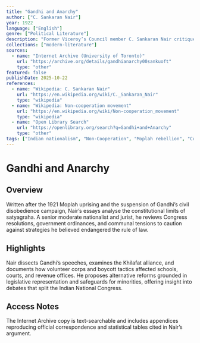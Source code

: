 ```yaml
---
title: "Gandhi and Anarchy"
author: ["C. Sankaran Nair"]
year: 1922
language: ["English"]
genre: ["Political Literature"]
description: "Former Viceroy’s Council member C. Sankaran Nair critiques Gandhi’s non-cooperation campaign in this 1922 study, arguing that agitation without constitutional safeguards risked communal violence and administrative breakdown."
collections: ["modern-literature"]
sources:
  - name: "Internet Archive (University of Toronto)"
    url: "https://archive.org/details/gandhianarchy00sankuoft"
    type: "other"
featured: false
publishDate: 2025-10-22
references:
  - name: "Wikipedia: C. Sankaran Nair"
    url: "https://en.wikipedia.org/wiki/C._Sankaran_Nair"
    type: "wikipedia"
  - name: "Wikipedia: Non-cooperation movement"
    url: "https://en.wikipedia.org/wiki/Non-cooperation_movement"
    type: "wikipedia"
  - name: "Open Library Search"
    url: "https://openlibrary.org/search?q=Gandhi+and+Anarchy"
    type: "other"
tags: ["Indian nationalism", "Non-Cooperation", "Moplah rebellion", "Colonial politics", "Public domain"]
---
```


# Gandhi and Anarchy

## Overview
Written after the 1921 Moplah uprising and the suspension of Gandhi’s civil disobedience campaign, Nair’s essays analyse the constitutional limits of satyagraha. A senior moderate nationalist and jurist, he reviews Congress resolutions, government ordinances, and communal tensions to caution against strategies he believed endangered the rule of law.

## Highlights
Nair dissects Gandhi’s speeches, examines the Khilafat alliance, and documents how volunteer corps and boycott tactics affected schools, courts, and revenue offices. He proposes alternative reforms grounded in legislative representation and safeguards for minorities, offering insight into debates that split the Indian National Congress.

## Access Notes
The Internet Archive copy is text-searchable and includes appendices reproducing official correspondence and statistical tables cited in Nair’s argument.
